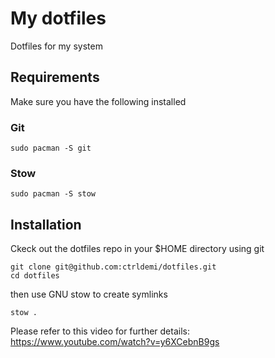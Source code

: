# My dotfiles

Dotfiles for my system

## Requirements

Make sure you have the following installed

### Git

```
sudo pacman -S git
```

### Stow

```
sudo pacman -S stow
```

## Installation

Ckeck out the dotfiles repo in your $HOME directory using git

```
git clone git@github.com:ctrldemi/dotfiles.git
cd dotfiles
```

then use GNU stow to create symlinks

```
stow .
```
Please refer to this video for further details:
https://www.youtube.com/watch?v=y6XCebnB9gs
